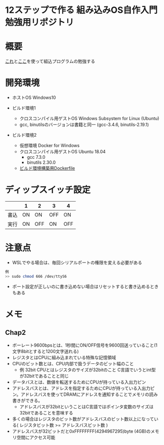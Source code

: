 12ステップで作る 組み込みOS自作入門 勉強用リポジトリ
===============

# 概要

[これ](https://www.amazon.co.jp/12%E3%82%B9%E3%83%86%E3%83%83%E3%83%97%E3%81%A7%E4%BD%9C%E3%82%8B%E7%B5%84%E8%BE%BC%E3%81%BFOS%E8%87%AA%E4%BD%9C%E5%85%A5%E9%96%80-%E5%9D%82%E4%BA%95-%E5%BC%98%E4%BA%AE/dp/4877832394)と[ここ](http://kozos.jp/books/makeos/)を使って組込プログラムの勉強する


# 開発環境

+ ホストOS Windows10
+ ビルド環境1
  + クロスコンパイル用ゲストOS Windows Subsystem for Linux (Ubuntu)
  + gcc, binutilsのバージョンは書籍と同一 (gcc-3.4.6, binutils-2.19.1)

+ ビルド環境2
  + 仮想環境 Docker for Windows
  + クロスコンパイル用ゲストOS Ubuntu 18.04
    + gcc 7.3.0
    + binutils 2.30.0
  + [ビルド環境構築用Dockerfile](https://github.com/kjmatu/12step_self_embedded_os_dev_enviroment)

# ディップスイッチ設定

|    | 1  | 2   | 3   | 4   |
|----|----|-----|-----|-----|
|書込| ON | ON  | OFF | ON  |
|実行| ON | OFF | ON  | OFF |

# 注意点

+ WSLでやる場合は、毎回シリアルポートの権限を変える必要がある
``` bash
例
>> sudo chmod 666 /dev/ttyS6
```
+ ポート設定が正しいのに書き込めない場合はリセットすると書き込めるときもある

# メモ

## Chap2
 + ボーレート9600bpsとは、1秒間にON/OFF信号を9600回送っていること(1文字8bitとすると1200文字送れる)
 + レジスタとはCPUに組み込まれている特殊な記憶領域
 + CPUのビット数とは、CPU内部で扱うデータのビット幅のこと
    + 例 32bit CPUとはレジスタのサイズが32bitのこと C言語でいうとint型が32bitであることと同じ
 + データバスとは、数値を転送するためにCPUが持っている入出力ピン
 + アドレスバスとは、アドレスを指定するためにCPUが持っている入出力ピン。アドレスバスを使ってDRAMにアドレスを通知することでメモリの読み書きができる。
    + アドレスバスが32bitということはC言語ではポインタ変数のサイズは32bitであることを意味する
 + 多くの場合はレジスタのビット数がアドレスバスのビット数以上になっている( レジスタビット数 >= アドレスバスビット数 )
 + アドレスバスが32ビットだと0xFFFFFFFF(‭4294967295‬)byte (4GB)のメモリ空間にアクセス可能
